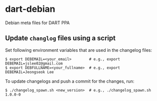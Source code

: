 # dart-debian
Debian meta files for DART PPA

## Update `changlog` files using a script

Set following environment variables that are used in the changelog files:
```shell
$ export DEBEMAIL=<your_email>        # e.g., export DEBEMAIL=jslee02@gmail.com
$ export DEBFULLNAME=<your_fullname>  # e.g., export DEBEMAIL=Jeongseok Lee
```

To update changelogs and push a commit for the changes, run:
```shell
$ ./changelog_spawn.sh <new_version>  # e.g., ./changelog_spawn.sh 1.0.0-0
```
